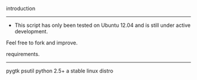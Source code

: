introduction
*************

- This script has only been tested on Ubuntu 12.04 and is still under active development. 

Feel free to fork and improve.

requirements.
**************
pygtk
psutil
python 2.5+
a stable linux distro

